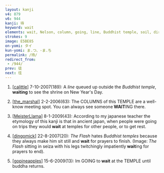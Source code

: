```yaml
---
layout: kanji
v4: 879
v6: 944
kanji: 待
keyword: wait
elements: wait, Nelson, column, going, line, Buddhist temple, soil, dirt, ground, glue
strokes: 9
image: E5BE85
on-yomi: タイ
kun-yomi: ま.つ、-ま.ち
permalink: /待/
redirect_from:
 - /944/
prev: 徒
next: 往
---
```


1) [<a href="http://kanji.koohii.com/profile/calittle">calittle</a>] 7-10-2007(189): A <em>line</em> queued up outside the <em>Buddhist temple</em>, <strong>waiting</strong> to see the shrine on New Year&#039;s Day.

2) [<a href="http://kanji.koohii.com/profile/the_marshal">the_marshal</a>] 2-2-2006(63): The COLUMNS of this TEMPLE are a well-know meeting spot. You can always see someone<strong> WAIT</strong>ING there.

3) [<a href="http://kanji.koohii.com/profile/MeisterLlama">MeisterLlama</a>] 8-1-2009(43): According to my japanese teacher the etymology of this kanji is that in ancient japan, when people were going on trips they would<strong> wait</strong> at temples for other people, or to get rest.

4) [<a href="http://kanji.koohii.com/profile/dingomick">dingomick</a>] 22-8-2007(20): <em>The Flash</em> hates <em>Buddhist temples</em> because they always make him sit still and <strong>wait</strong> for prayers to finish. (Image: <em>The Flash</em> sitting in seiza with his legs twitchingly impatiently<strong> wait</strong>ing for prayers to end).

5) [<a href="http://kanji.koohii.com/profile/gopineapples">gopineapples</a>] 15-6-2009(13): Im GOING to<strong> wait</strong> at the TEMPLE until buddha returns.


